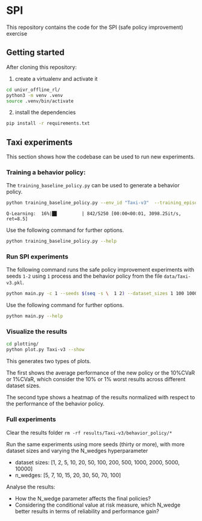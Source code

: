 # SPI

This repository contains the code for the SPI (safe policy improvement) exercise

## Getting started

After cloning this repository:

1. create a virtualenv and activate it
```bash
cd univr_offline_rl/
python3 -m venv .venv
source .venv/bin/activate
```
2. install the dependencies
```bash
pip install -r requirements.txt
```

## Taxi experiments
 
This section shows how the codebase can be used to run new experiments.

### Training a behavior policy:

The `training_baseline_policy.py` can be used to generate a behavior policy.
```bash
python training_baseline_policy.py --env_id "Taxi-v3"  --training_episodes 5000 --decaying_rate_qlearning 0.002 --beta 0.6
```
```text
Q-Learning:  16%|█▊         | 842/5250 [00:00<00:01, 3098.25it/s, ret=8.5]
```


Use the following command for further options.
```bash
python training_baseline_policy.py --help
```


### Run SPI experiments

The following command runs the safe policy improvement experiments with seeds `1-2` using `1` process and the behavior policy from the file `data/Taxi-v3.pkl`.

```bash
python main.py -c 1 --seeds $(seq -s \  1 2) --dataset_sizes 1 100 1000 --n_wedges 1 10 -p data/Taxi-v3.pkl
```

Use the following command for further options.

```bash
python main.py --help
```


### Visualize the results

```bash
cd plotting/
python plot.py Taxi-v3 --show
```

This generates two types of plots.

The first shows the average performance of the new policy or the 10%CVaR or 1%CVaR, which consider the 10% or 1% worst results across different dataset sizes.

The second type shows a heatmap of the results normalized with respect to the performance of the behavior policy.

### Full experiments

Clear the results folder `rm -rf results/Taxi-v3/behavior_policy/*`

Run the same experiments using more seeds (thirty or more), with more dataset sizes and varying the N_wedges hyperparameter

- dataset sizes: [1, 2, 5, 10, 20, 50, 100, 200, 500, 1000, 2000, 5000, 10000]
- n_wedges: [5, 7, 10, 15, 20, 30, 50, 70, 100]

Analyse the results:

- How the N_wedge parameter affects the final policies?
- Considering the conditional value at risk measure, which N_wedge better results in terms of reliability and performance gain?
